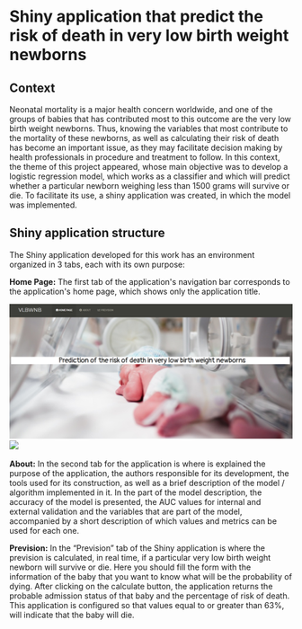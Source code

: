 
# Shiny application that predict the risk of death in very low birth weight newborns
## Context
Neonatal mortality is a major health concern worldwide, and one of the groups of babies that has contributed most to this outcome are the very low birth weight newborns. Thus, knowing the variables that most contribute to the mortality of these newborns, as well as calculating their risk of death has become an important issue, as they may facilitate decision making by health professionals in procedure and treatment to follow. In this context, the theme of this project appeared, whose main objective was to develop a logistic regression model, which works as a classifier and which will predict whether a particular newborn weighing less than 1500 grams will survive or die. To facilitate its use, a shiny application was created, in which the model was implemented.

## Shiny application structure
The Shiny application developed for this work has an environment organized in 3 tabs, each with its own purpose:<br/>

**Home Page:** The first tab of the application's navigation bar corresponds to the application's home page, which shows only the application title.<br/>

![GitHub HOMEPAGE](/image/HomePage.PNG)
<img src="HomePage.PNG" width="200"/>


**About:** In the second tab for the application is where is explained the purpose of the application, the authors responsible for its development, the tools used for its construction, as well as a brief description of the model / algorithm implemented in it. In the part of the model description, the accuracy of the model is presented, the AUC values for internal and external validation and the variables that are part of the model, accompanied by a short description of which values and metrics can be used for each one.<br/>

**Prevision:** In the “Prevision” tab of the Shiny application is where the prevision is calculated, in real time, if a particular very low birth weight newborn will survive or die. Here you should fill the form with the information of the baby that you want to know what will be the probability of dying. After clicking on the calculate button, the application returns the probable admission status of that baby and the percentage of risk of death. This application is configured so that values equal to or greater than 63%, will indicate that the baby will die.

